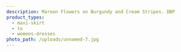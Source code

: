 ```yaml
---
description: Maroon Flowers on Burgundy and Cream Stripes. DBP
product_types:
  - maxi-skirt
  - to
  - womens-dresses
photo_path: /uploads/unnamed-7.jpg
---
```

